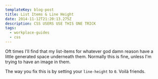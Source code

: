 ```yaml
---
templateKey: blog-post
title: List Items & Line Height
date: 2014-11-12T21:20:13.275Z
description: CSS USERS USE THIS ONE TRICK
tags:
  - workplace-guides
  - css
---
```

<p>Oft times I'll find that my list-items for whatever god damn reason have a little generated space underneath them. Normally this is fine, unless I'm trying to have an image in them.</p>

<p>The way you fix this is by setting your <code>line-height</code> to <code>0</code>. Voilà friends.</p>
